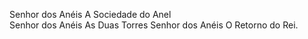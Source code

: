 Senhor dos Anéis A Sociedade do Anel<br>
Senhor dos Anéis As Duas Torres
Senhor dos Anéis O Retorno do Rei.
